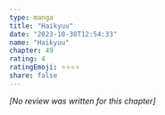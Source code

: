 ```yaml
---
type: manga
title: "Haikyuu"
date: "2023-10-30T12:54:33"
name: "Haikyuu"
chapter: 49
rating: 4
ratingEmoji: ⭐️⭐️⭐️⭐️
share: false
---
```


_[No review was written for this chapter]_
